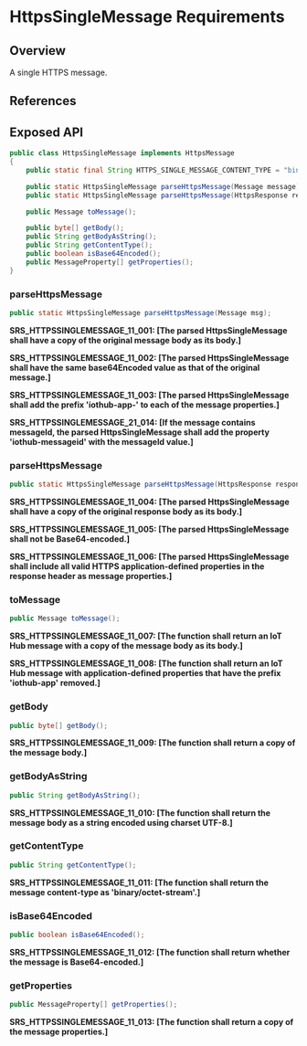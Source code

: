 # HttpsSingleMessage Requirements

## Overview
A single HTTPS message.

## References

## Exposed API

```java
public class HttpsSingleMessage implements HttpsMessage
{
    public static final String HTTPS_SINGLE_MESSAGE_CONTENT_TYPE = "binary/octet-stream";

    public static HttpsSingleMessage parseHttpsMessage(Message message);
    public static HttpsSingleMessage parseHttpsMessage(HttpsResponse response);

    public Message toMessage();

    public byte[] getBody();
    public String getBodyAsString();
    public String getContentType();
    public boolean isBase64Encoded();
    public MessageProperty[] getProperties();
}
```


### parseHttpsMessage

```java
public static HttpsSingleMessage parseHttpsMessage(Message msg);
```

**SRS_HTTPSSINGLEMESSAGE_11_001: [**The parsed HttpsSingleMessage shall have a copy of the original message body as its body.**]**

**SRS_HTTPSSINGLEMESSAGE_11_002: [**The parsed HttpsSingleMessage shall have the same base64Encoded value as that of the original message.**]**

**SRS_HTTPSSINGLEMESSAGE_11_003: [**The parsed HttpsSingleMessage shall add the prefix 'iothub-app-' to each of the message properties.**]**

**SRS_HTTPSSINGLEMESSAGE_21_014: [**If the message contains messageId, the parsed HttpsSingleMessage shall add the property 'iothub-messageid' with the messageId value.**]**


### parseHttpsMessage

```java
public static HttpsSingleMessage parseHttpsMessage(HttpsResponse response);
```

**SRS_HTTPSSINGLEMESSAGE_11_004: [**The parsed HttpsSingleMessage shall have a copy of the original response body as its body.**]**

**SRS_HTTPSSINGLEMESSAGE_11_005: [**The parsed HttpsSingleMessage shall not be Base64-encoded.**]**

**SRS_HTTPSSINGLEMESSAGE_11_006: [**The parsed HttpsSingleMessage shall include all valid HTTPS application-defined properties in the response header as message properties.**]**


### toMessage

```java
public Message toMessage();
```

**SRS_HTTPSSINGLEMESSAGE_11_007: [**The function shall return an IoT Hub message with a copy of the message body as its body.**]**

**SRS_HTTPSSINGLEMESSAGE_11_008: [**The function shall return an IoT Hub message with application-defined properties that have the prefix 'iothub-app' removed.**]**


### getBody

```java
public byte[] getBody();
```

**SRS_HTTPSSINGLEMESSAGE_11_009: [**The function shall return a copy of the message body.**]**


### getBodyAsString

```java
public String getBodyAsString();
```

**SRS_HTTPSSINGLEMESSAGE_11_010: [**The function shall return the message body as a string encoded using charset UTF-8.**]**


### getContentType

```java
public String getContentType();
```

**SRS_HTTPSSINGLEMESSAGE_11_011: [**The function shall return the message content-type as 'binary/octet-stream'.**]**


### isBase64Encoded

```java
public boolean isBase64Encoded();
```

**SRS_HTTPSSINGLEMESSAGE_11_012: [**The function shall return whether the message is Base64-encoded.**]**


### getProperties

```java
public MessageProperty[] getProperties();
```

**SRS_HTTPSSINGLEMESSAGE_11_013: [**The function shall return a copy of the message properties.**]**